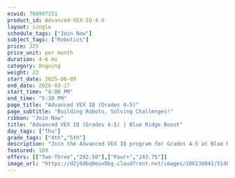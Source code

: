 ```yaml
---
ecwid: 768907151
product_id: Advanced-VEX-IQ-4-5
layout: single
schedule_tags: ["Join Now"]
subject_tags: ["Robotics"]
price: 325
price_unit: per month
duration: 4-6 mo
category: Ongoing
weight: 23
start_date: 2025-06-09
end_date: 2026-03-17
start_time: "4:00 PM"
end_time: "5:30 PM"
page_title: "Advanced VEX IQ (Grades 4-5)"
page_subtitle: "Building Robots, Solving Challenges!"
ribbon: "Join Now"
title: "Advanced VEX IQ (Grades 4-5) | Blue Ridge Boost"
day_tags: ["Thu"]
grade_tags: ["4th","5th"]
description: "Join the Advanced VEX IQ program for Grades 4-5 at Blue Ridge Boost in Charlottesville, VA. Engage in building robots, solving challenges, and developing STEM skills in a hands-on, fun environment. Contact us at (434) 260-0636 or nora@blueridgeboost.com for more details. Located at 2171 Ivy Rd." 
featured: 189
offers: [["Two-Three","292.50"],["Four+","243.75"]]
image_url: "https://d2j6dbq0eux0bg.cloudfront.net/images/106136041/5148389326.png"
---
```

